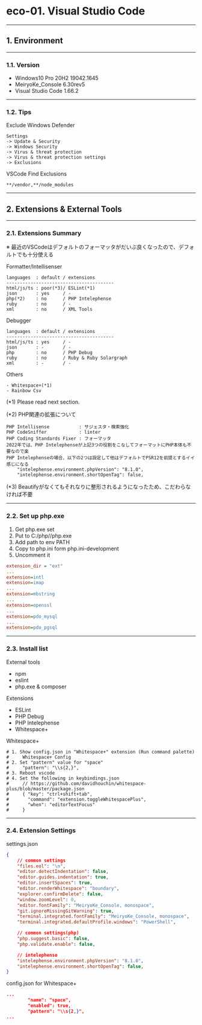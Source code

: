 # eco-01. Visual Studio Code
________________________________________
## 1. Environment
________________________________________
### 1.1. Version

- Windows10 Pro 20H2 19042.1645
- MeiryoKe_Console 6.30rev5
- Visual Studio Code 1.66.2

________________________________________
### 1.2. Tips

Exclude Windows Defender

```Text
Settings
-> Update & Security
-> Windows Security
-> Virus & threat protection
-> Virus & threat protection settings
-> Exclusions
```

VSCode Find Exclusions

```text
**/vendor,**/node_modules
```

________________________________________
## 2. Extensions & External Tools
________________________________________
### 2.1. Extensions Summary

※ 最近のVSCodeはデフォルトのフォーマッタがだいぶ良くなったので、デフォルトでも十分使える

Formatter/Intellisenser

```text
languages  : default / extensions
----------------------------------------
html/js/ts : poor(*3)/ ESLint(*1)
json       : yes     / -
php(*2)    : no      / PHP Intelephense
ruby       : no      / -
xml        : no      / XML Tools
```

Debugger

```text
languages  : default / extensions
----------------------------------------
html/js/ts : yes     / -
json       : -       / -
php        : no      / PHP Debug
ruby       : no      / Ruby & Ruby Solargraph
xml        : -       / -
```

Others

```text
- Whitespace+(*1)
- Rainbow Csv
```

(*1) Please read next section.

(*2) PHP関連の拡張について

```text
PHP Intellisense           : サジェスタ・検索強化
PHP CodeSniffer            : linter
PHP Coding Standards Fixer : フォーマッタ
2022年では、PHP Intelephenseが上記3つの役割をこなしてフォーマットにPHP本体も不要なので楽
PHP Intelephenseの場合、以下の2つは設定して他はデフォルトでPSR12を前提とするイイ感じになる
    "intelephense.environment.phpVersion": "8.1.0",
    "intelephense.environment.shortOpenTag": false,
```

(*3) Beautifyがなくてもそれなりに整形されるようになったため、こだわらなければ不要

________________________________________
### 2.2. Set up php.exe

1. Get php.exe set
2. Put to C:/php/<version-folder>/php.exe
3. Add path to env PATH
4. Copy to php.ini form php.ini-development
5. Uncomment it

```ini
extension_dir = "ext"
...
extension=intl
extension=imap
...
extension=mbstring
...
extension=openssl
...
extension=pdo_mysql
...
extension=pdo_pgsql
```

________________________________________
### 2.3. Install list

External tools

- npm
- eslint
- php.exe & composer

Extensions

- ESLint
- PHP Debug
- PHP Intelephense
- Whitespace+

Whitespace+

```shell
# 1. Show config.json in "Whitespace+" extension (Run command palette)
#     Whitespace+ Config
# 2. Set "pattern" value for "space"
#     "pattern": "\\s{2,}",
# 3. Reboot vscode
# 4. Set the following in keybindings.json
#     // https://github.com/davidhouchin/whitespace-plus/blob/master/package.json
#     { "key": "ctrl+shift+tab",
#       "command": "extension.toggleWhitespacePlus",
#       "when": "editorTextFocus"
#     }
```

________________________________________
### 2.4. Extension Settings

settings.json

```json
{
    // common settings
    "files.eol": "\n",
    "editor.detectIndentation": false,
    "editor.guides.indentation": true,
    "editor.insertSpaces": true,
    "editor.renderWhitespace": "boundary",
    "explorer.confirmDelete": false,
    "window.zoomLevel": 0,
    "editor.fontFamily": "MeiryoKe_Console, monospace",
    "git.ignoreMissingGitWarning": true,
    "terminal.integrated.fontFamily": "MeiryoKe_Console, monospace",
    "terminal.integrated.defaultProfile.windows": "PowerShell",

    // common settings(php)
    "php.suggest.basic": false,
    "php.validate.enable": false,

    // intelephense
    "intelephense.environment.phpVersion": "8.1.0",
    "intelephense.environment.shortOpenTag": false,
}
```

config.json for Whitespace+

```json
...
        "name": "space",
        "enabled": true,
        "pattern": "\\s{2,}",
...
```
